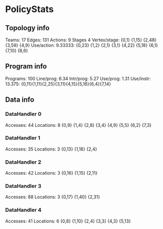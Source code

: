 # PolicyStats
## Topology info
Teams:		17
Edges:		131
Actions:	9
Stages		4
Vertex/stage:	{0,1} {1,15} {2,48} {3,59} {4,9} 
Use/action:	9.33333: {0,23} {1,2} {2,1} {3,1} {4,22} {5,18} {6,1} {7,10} {8,6} 

## Program info
Programs:	100
Line/prog:	6.34
Intr/prog:	5.27
Use/prog:	1.31
Use/instr:	13.375: {0,11}{1,11}{2,25}{3,11}{4,15}{5,16}{6,4}{7,14}

## Data info

### DataHandler 0
Accesses:	44
Locations:	8
{0,9} {1,4} {2,8} {3,4} {4,9} {5,5} {6,2} {7,3} 

### DataHandler 1
Accesses:	35
Locations:	3
{0,13} {1,18} {2,4} 

### DataHandler 2
Accesses:	42
Locations:	3
{0,16} {1,15} {2,11} 

### DataHandler 3
Accesses:	88
Locations:	3
{0,17} {1,40} {2,31} 

### DataHandler 4
Accesses:	41
Locations:	6
{0,8} {1,10} {2,4} {3,3} {4,3} {5,13} 